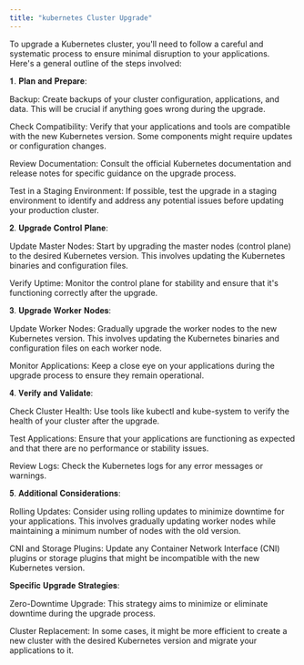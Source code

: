 ```yaml
---
title: "kubernetes Cluster Upgrade"
---
```


To upgrade a Kubernetes cluster, you'll need to follow a careful and systematic process to ensure minimal disruption to your applications. Here's a general outline of the steps involved:

𝟏. 𝐏𝐥𝐚𝐧 𝐚𝐧𝐝 𝐏𝐫𝐞𝐩𝐚𝐫𝐞:

Backup: Create backups of your cluster configuration, applications, and data. This will be crucial if anything goes wrong during the upgrade.

Check Compatibility: Verify that your applications and tools are compatible with the new Kubernetes version. Some components might require updates or configuration changes.

Review Documentation: Consult the official Kubernetes documentation and release notes for specific guidance on the upgrade process.

Test in a Staging Environment: If possible, test the upgrade in a staging environment to identify and address any potential issues before updating your production cluster.

𝟐. 𝐔𝐩𝐠𝐫𝐚𝐝𝐞 𝐂𝐨𝐧𝐭𝐫𝐨𝐥 𝐏𝐥𝐚𝐧𝐞:

Update Master Nodes: Start by upgrading the master nodes (control plane) to the desired Kubernetes version. This involves updating the Kubernetes binaries and configuration files.

Verify Uptime: Monitor the control plane for stability and ensure that it's functioning correctly after the upgrade.

𝟑. 𝐔𝐩𝐠𝐫𝐚𝐝𝐞 𝐖𝐨𝐫𝐤𝐞𝐫 𝐍𝐨𝐝𝐞𝐬:

Update Worker Nodes: Gradually upgrade the worker nodes to the new Kubernetes version. This involves updating the Kubernetes binaries and configuration files on each worker node.

Monitor Applications: Keep a close eye on your applications during the upgrade process to ensure they remain operational.

𝟒. 𝐕𝐞𝐫𝐢𝐟𝐲 𝐚𝐧𝐝 𝐕𝐚𝐥𝐢𝐝𝐚𝐭𝐞:

Check Cluster Health: Use tools like kubectl and kube-system to verify the health of your cluster after the upgrade.

Test Applications: Ensure that your applications are functioning as expected and that there are no performance or stability issues.

Review Logs: Check the Kubernetes logs for any error messages or warnings.

𝟓. 𝐀𝐝𝐝𝐢𝐭𝐢𝐨𝐧𝐚𝐥 𝐂𝐨𝐧𝐬𝐢𝐝𝐞𝐫𝐚𝐭𝐢𝐨𝐧𝐬:

Rolling Updates: Consider using rolling updates to minimize downtime for your applications. This involves gradually updating worker nodes while maintaining a minimum number of nodes with the old version.

CNI and Storage Plugins: Update any Container Network Interface (CNI) plugins or storage plugins that might be incompatible with the new Kubernetes version.

𝐒𝐩𝐞𝐜𝐢𝐟𝐢𝐜 𝐔𝐩𝐠𝐫𝐚𝐝𝐞 𝐒𝐭𝐫𝐚𝐭𝐞𝐠𝐢𝐞𝐬:

Zero-Downtime Upgrade: This strategy aims to minimize or eliminate downtime during the upgrade process.

Cluster Replacement: In some cases, it might be more efficient to create a new cluster with the desired Kubernetes version and migrate your applications to it.



